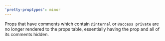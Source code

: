 ```yaml
---
'pretty-proptypes': minor
---
```


Props that have comments which contain `@internal` or `@access private` are no longer rendered to the props table,
essentially having the prop and all of its comments hidden.

